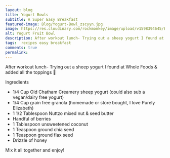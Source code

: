 ```yaml
---
layout: blog
title: Yogurt Bowls
subtitle: A Super Easy Breakfast
featured-image: Blog/Yogurt-Bowl_zscyyn.jpg
image: https://res.cloudinary.com/rockmonkey/image/upload/v1598394645/Blog/Yogurt-Bowl_zscyyn.jpg
alt: Yogurt Fruit Bowl
description: After workout lunch- Trying out a sheep yogurt I found at Whole Foods & added all the toppings 🤗
tags:  recipes easy breakfast
comments: true
permalink:
---
```

After workout lunch-
Trying out a sheep yogurt I found at Whole Foods & added all the toppings 🤗

Ingredients
* 1/4 Cup Old Chatham Creamery sheep yogurt (could also sub a vegan/dairy free yogurt)
* 1/4 Cup grain free granola (homemade or store bought, I love Purely Elizabeth)
* 1 1/2 Tablespoon Nuttzo mixed nut & seed butter
* Handful of berries
* 1 Tablespoon unsweetened coconut
* 1 Teaspoon ground chia seed
* 1 Teaspoon ground flax seed
* Drizzle of honey

Mix it all together and enjoy!
